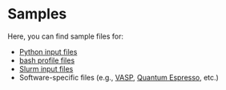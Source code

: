 # Samples

Here, you can find sample files for:

- [Python input files](python.md)
- [bash profile files](bash.md)
- [Slurm input files](slurm.md)
- Software-specific files (e.g., [VASP](vasp.md), [Quantum Espresso](espresso.md), etc.)
